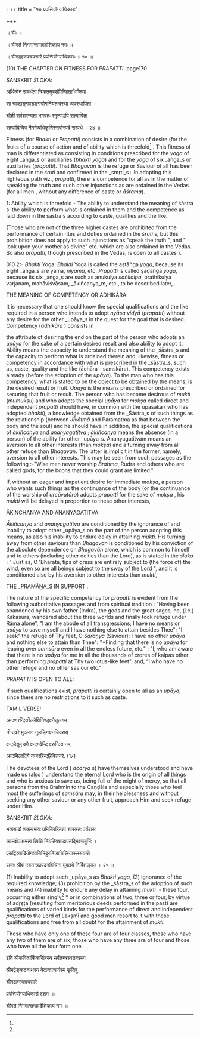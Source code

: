 +++
title = "१० प्रपत्तियोग्याधिकारः"

+++





॥ श्रीः ॥

॥ श्रीमते निगमान्तमहादेशिकाय नमः ॥

॥ श्रीमद्रहस्यत्रयसारे प्रपत्तियोग्याधिकारः ॥ १० ॥



(10) THE CHAPTER ON FITNESS FOR _PRAPATTI_. page170



SANSKRIT _ŚLOKA_:



अर्थित्वेन समर्थता त्रिकतनुस्संपिण्डिताधिक्रिया

सा चाष्टाङ्गषडङ्गयोगनियतावस्था व्यवस्थापिता ।

श्रौती सर्वशरण्यता भगवतः स्मृत्याऽपि सत्यापिता

सत्यादिष्विव नैगमेष्वधिकृतिस्सर्वास्पदे सत्पथे ॥ २४ ॥



Fitness (for _Bhakti_ or _Prapatti_) consists in a combination of desire (for the fruits of a course of action and of ability which is threefold[^50] . This fitness of man is differentiated as consisting in conditions prescribed for the _yoga_ of eight _aṅga_s or auxiliaries (_bhakti_ _yoga_) and for the _yoga_ of six _aṅga_s or auxiliaries (_prapatti_). That _Bhagavān_ is the refuge or Saviour of all has been declared in the _śruti_  and confirmed in the _smṛti_s। In adopting this righteous path viz., _prapatti_, there is competence for all as in the matter of speaking the truth and such other injunctions as are ordained in the Vedas (for all men , without any difference of caste or _āśrama_).

[^50]:
1: Ability which is threefold - The ability to understand the meaning of śāstra s: the ability to perform what is ordained in them and the competence as laid down in the śāstra s according to caste, qualities and the like.




(Those who are not of the three higher castes are prohibited from the performance of certain rites and duties ordained in the _śruti_ s, but this prohibition does not apply to such injunctions as "speak the truth ", and " look upon your mother as divine" etc. which are also ordained in the Vedas. So also _prapatti_, though prescribed in the Vedas, is open to all castes ).



010 2:- _Bhakti_ Yoga: _Bhakti_ Yoga is called the aṣṭāṅga _yoga_, because its eight _aṅga_s are yama, _niyama_, etc. _Prapatti_ is called ṣaḍaṅga _yoga_, because its six _aṅga_s are such as anukulya _saṅkalpa_, prathikulya varjanam, mahāviśvāsam, _ākiñcanya_m, etc., to be described later,



THE MEANING OF COMPETENCY OR ADHIKĀRA:



It is necessary that one should know the special qualifications and the like required in a person who intends to adopt _nyāsa_ _vidyā_ (_prapatti_) without any desire for the other _upāya_s in the quest for the goal that is desired. Competency (_adhikāra_ ) consists in

the attribute of desiring the end on the part of the person who adopts an _upāya_ for the sake of a certain desired result and also ability to adopt it. Ability means the capacity to understand the meaning of the _śāstra_s and the capacity to perform what is ordained therein and, likewise, fitness or competency in accordance with what is prescribed in the _śāstra_s, such as, caste, quality and the like (āchāra - samskāra). This competency exists already (before the adoption of the _upāya_). To the man who has this competency, what is stated to be the object to be obtained by the means, is the desired result or fruit. _Upāya_ is the means prescribed or ordained for securing that fruit or result. The person who has become desirous of _mukti_ (_mumukṣu_) and who adopts the special _upāya_ for _mokṣa_  called direct and independent _prapatti_ should have, in common with the upāsaka ( who has adopted _bhakti_), a knowledge obtained from the _Śāstra_s of such things as the relationship (between _Jīvātmā_ and Paramatma as that between the body and the soul) and he should have in addition, the special qualifications of _ākiñcanya_ and _ananyagatitva_ ; _ākiñcanya_ means the absence (in a person) of the ability for other _upāya_s. Ananyagatitvam means an aversion to all other interests (than _mokṣa_) and a turning away from all other refuge than _Bhagavān_. The latter is implicit in the former, namely, aversion to all other interests. This may be seen from such passages as the following :-"Wise men never worship _Brahma_, Rudra and others who are called gods, for the boons that they could grant are limited."



If, without an eager and impatient desire for immediate _mokṣa_, a person who wants such things as the continuance of the body (or the continuance of the worship of _arcāvatāra_) adopts _prapatti_ for the sake of _mokṣa_ , his _mukti_ will be delayed in proportion to these other interests,





ĀKINCHANYA AND ANANYAGATITVA:



_Ākiñcanya_ and _ananyagatitva_ are conditioned by the ignorance of and inability to adopt other _upāya_s on the part of the person adopting this means, as also his inability to endure delay in attaining _mukti_. His turning away from other saviours than _Bhagavān_ is conditioned by his conviction of the absolute dependence on _Bhagavān_ alone, which is common to himself and to others (including other deities than the Lord), as is stated in the _śloka_ : “ Just as, O 'Bharata, tips of grass are entirely subject to (the force of) the wind, even so are all beings subject to the sway of the Lord ", and it is conditioned also by his aversion to other interests than _mukti_,



THE _PRAMĀṆA_S IN SUPPORT :



The nature of the specific competency for _prapatti_ is evident from the following authoritative passages and from spiritual tradition : "Having been abandoned by his own father (Indra), the gods and the great sages, he, (i.e.) Kakasura, wandered about the three worlds and finally took refuge under Rāma alone", "I am the abode of all transgressions; I have no means or _upāya_ to save myself and I have nothing else to attain besides Thee"; "I seek" the refuge of Thy feet, O _Śaraṇya_ (Saviour): I have no other _upāya_ and nothing else to attain than Thee": "*Finding that there is no _upāya_ for leaping over _samsāra_ even in all the endless future, etc." : "I, who am aware that there is no _upāya_ for me in all the thousands of crores of kalpas other than performing _prapatti_ at Thy two lotus-like feet", and, “I who have no other refuge and no other saviour etc."



_PRAPATTI_ IS OPEN TO ALL:

If such qualifications exist, _prapatti_ is certainly open to all as an _upāya_, since there are no restrictions to it such as caste.



TAMIL VERSE:



अन्दणरन्दियरॆल्लैयिनिण्ड्रवनैत्तुलगम्

नॊन्दवरे मुदलाग नुडङ्गियनन्नियराय्

वन्दडैयुम् वगै वन्दगवेन्दि वरुन्दिय नम्

अन्दमिलादियै यन्बरऱिन्दऱिवित्तनरे. (17)



The devotees of the Lord ( _ācārya_ s) have themselves understood and have made us (also ) understand the eternal Lord who is the origin of all things and who is anxious to save us, being full of the might of mercy, so that all persons from the Brahmin to the Caṇḍāla and especially those who feel most the sufferings of _samsāra_ may, in their helplessness and without seeking any other saviour or any other fruit, approach Him and seek refuge under Him.



SANSKRIT _ŚLOKA_:

भक्त्यादौ शक्त्यभावः प्रमितिरहितता शास्त्रतः पर्यदासः

कालक्षेपाक्षमत्वं त्विति नियतिवशादापतद्भिश्चतुर्भिः ।

एकद्वित्र्यादियोगव्यतिभिदुरनिजाधिक्रियास्संश्रयन्ते

सन्तः श्रीशं स्वतन्त्रप्रपदनविधिना मुक्तये निर्विशङ्काः ॥ २५ ॥



(1) Inability to adopt such _upāya_s as _Bhakti_ _yoga_, (2) ignorance of the required knowledge; (3) prohibition by the _śāstra_s of the adoption of such means and (4) inability to endure any delay in attaining _mukti_ :- these four, occurring either singly[^51] * or in combinations of two, three or four, by virtue of adṛṣṭa (resulting from meritorious deeds performed in the past) are qualifications of varied kinds for the performance of direct and independent _prapatti_ to the Lord of Lakṣmī  and good men resort to it with these qualifications and free from all doubt for the attainment of _mukti_.

[^51]:
Those who have only one of these four are of four classes, those who have any two of them are of six, those who have any three are of four and those who have all the four form one.




इति श्रीकवितार्किकसिंहस्य सर्वतन्त्रस्वतन्त्रस्य

श्रीमद्वेङ्कटनाथस्य वेदान्ताचार्यस्य कृतिषु

श्रीमद्रहस्यत्रयसारे

प्रपत्तियोग्याधिकारो दशमः ॥

श्रीमते निगमान्तमहादेशिकाय नमः ॥





